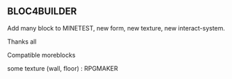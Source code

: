 ## BLOC4BUILDER
Add many block to MINETEST, new form, new texture, new interact-system.

Thanks all

Compatible moreblocks


some texture (wall, floor) : RPGMAKER
